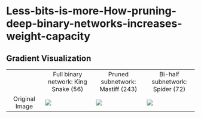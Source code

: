 # Less-bits-is-more-How-pruning-deep-binary-networks-increases-weight-capacity


## Gradient Visualization
<table border=0 >
	<tbody>
    <tr>
			<td>  </td>
			<td align="center"> Full binary network: King Snake (56) </td>
			<td align="center"> Pruned subnetwork: Mastiff (243) </td>
			<td align="center"> Bi-half subnetwork: Spider (72)</td>
		</tr>
		<tr>
			<td width="19%" align="center"> Original Image </td>
			<td width="27%" > <img src="https://raw.githubusercontent.com/liyunqianggyn/Less-bits-is-more-How-pruning-deep-binary-networks-increases-weight-capacity/master/2DToyexample/fig/FullNet.png"> </td>
			<td width="27%"> <img src="https://raw.githubusercontent.com/liyunqianggyn/Less-bits-is-more-How-pruning-deep-binary-networks-increases-weight-capacity/master/2DToyexample/fig/Pruneoneweight.png"> </td>
			<td width="27%"> <img src="https://raw.githubusercontent.com/liyunqianggyn/Less-bits-is-more-How-pruning-deep-binary-networks-increases-weight-capacity/master/2DToyexample/fig/Pruneoneweight_half.png"> </td>
		</tr>
	</tbody>
</table>
